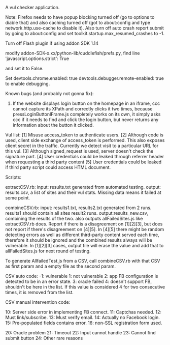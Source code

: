 A vul checker application.

Note:
Firefox needs to have popup blocking turned off (go to options to diable that)
and also caching turned off (got to about:config and type network.http.use-cache to disable it).
Also turn off auto crash report submit by going to about:config and set toolkit.startup.max_resumed_crashes to -1.

Turn off Flash plugin if using addon SDK 1.14

modify addon-SDK-x.xx/python-lib/cuddlefish/prefs.py, find line 'javascript.options.strict': True 

and set it to False.

Set
devtools.chrome.enabled: true
devtools.debugger.remote-enabled: true
to enable debugging.

Known bugs (and probably not gonna fix):

1) If the website displays login button on the homepage in an iframe, ccc cannot capture its XPath and correctly clicks it two times, because pressLoginButtonIFrame.js completely works on its own, it simply asks ccc if it needs to find and click the login button, but never returns any information about the button it clicked.

Vul list:
[1] Misuse access_token to authenticate users.
[2] Although code is used, client side exchange of access_token is performed. This also exposes client secret in the traffic. Currently we detect visit to a particular URL for this vul.
[3] Although signed_request is used, server doesn't check the signature part.
[4] User credentials could be leaked through referrer header when requesting a third party content
[5] User credentials could be leaked if third party script could access HTML document.


Scripts:

extractCSV.rb:  input: results.txt generated from automated testing. output: results.csv, a list of sites and their vul stats.  Missing data means it failed at some point.

combineCSV.rb:  input: results1.txt, results2.txt generated from 2 runs.  results1 should contain all sites result2 runs.  output:results_new.csv, combining the results of the two. also outputs allFailedSites.js like extractCSV.rb does.  Report if there is a disagreement on [1][2][3], but does not report if there's disagreement on [4][5].  In [4][5] there might be random detecting errors as well as different third-party content served each time, therefore it should be ignored and the combined results always will be vulnerable.  In [1][2][3] cases, output file will erase the value and add that to allFailedSites.js for next round of testing.

To generate AllfailedTest.js from a CSV, call combineCSV.rb with that CSV as first param and a empty file as the second param.

CSV auto code:
-1: vulnerable
1: not vulnerable
2: app FB configuration is detected to be in an error state.
3: oracle failed
4: doesn't support FB, shouldn't be here in the list. If this value is considered 4 for two consecutive times, it is removed from the list.

CSV manual intervention code:

10: Server side error in implementing FB connect.
11: Captchas needed.
12: Must link/subscribe.
13: Must verify email.
14: Actually no Facebook login.
15: Pre-populated fields contains error.
16: non-SSL registration form used.

20: Oracle problem
21: Timeout
22: Input cannot handle
23: Cannot find submit button
24: Other rare reasons
